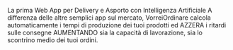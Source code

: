 La prima Web App per Delivery e Asporto con Intelligenza Artificiale
A differenza delle altre semplici app sul mercato,
VorreiOrdinare calcola automaticamente i tempi di produzione dei tuoi prodotti ed AZZERA i ritardi sulle consegne AUMENTANDO sia la capacità di lavorazione, sia lo scontrino medio dei tuoi ordini.
